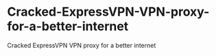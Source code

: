 # Cracked-ExpressVPN-VPN-proxy-for-a-better-internet
Cracked ExpressVPN VPN proxy for a better internet
